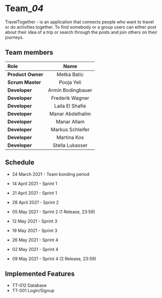 # Team_*04*

TravelTogether - is an application that connects people who want to travel or do activities together.
To find somebody or a group users can either post about their idea of a trip or search through the posts
and join others on their journeys.



## Team members

| Role             | Name                  | 
| :---             |    :----:             |
| **Product Owner**|   Metka Batic         |
| **Scrum Master** |   Pooja Yeli          |
| **Developer**    |   Armin Bodingbauer   |
| **Developer**    |   Frederik Wagner     |
| **Developer**    |   Laila El Shafie     |
| **Developer**    |   Manar Abdelhalim    |
| **Developer**    |   Manar Allam         |
| **Developer**    |   Markus Schleifer    |
| **Developer**    |   Martina Kos         |
| **Developer**    |   Stella Lukasser     |


## Schedule

* 24 March 2021 - Team bonding period
* 14 April 2021 - Sprint 1
* 21 April 2021 - Sprint 1

* 28 April 2021 - Sprint 2
* 05 May 2021 - Sprint 2 (1 Release, 23:59)

* 12 May 2021 - Sprint 3
* 19 May 2021 - Sprint 3

* 26 May 2021 - Sprint 4
* 02 May 2021 - Sprint 4
* 09 May 2021 - Sprint 4 (2 Release, 23:59)

## Implemented Features

* TT-012 Database
* TT-001 Login/Signup

